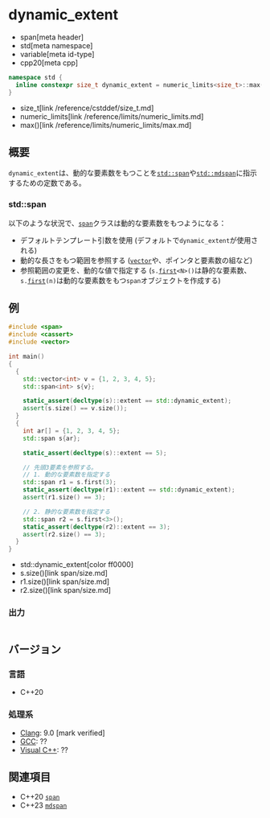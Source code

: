 # dynamic_extent
* span[meta header]
* std[meta namespace]
* variable[meta id-type]
* cpp20[meta cpp]

```cpp
namespace std {
  inline constexpr size_t dynamic_extent = numeric_limits<size_t>::max();
}
```
* size_t[link /reference/cstddef/size_t.md]
* numeric_limits[link /reference/limits/numeric_limits.md]
* max()[link /reference/limits/numeric_limits/max.md]

## 概要
`dynamic_extent`は、動的な要素数をもつことを[`std::span`](span.md)や[`std::mdspan`](../mdspan/mdspan.md)に指示するための定数である。

### std::span
以下のような状況で、[`span`](span.md)クラスは動的な要素数をもつようになる：

- デフォルトテンプレート引数を使用 (デフォルトで`dynamic_extent`が使用される)
- 動的な長さをもつ範囲を参照する ([`vector`](/reference/vector/vector.md)や、ポインタと要素数の組など)
- 参照範囲の変更を、動的な値で指定する (`s.`[`first`](span/first.md)`<N>()`は静的な要素数、`s.`[`first`](span/first.md)`(n)`は動的な要素数をもつ`span`オブジェクトを作成する)


## 例
```cpp example
#include <span>
#include <cassert>
#include <vector>

int main()
{
  {
    std::vector<int> v = {1, 2, 3, 4, 5};
    std::span<int> s{v};

    static_assert(decltype(s)::extent == std::dynamic_extent);
    assert(s.size() == v.size());
  }
  {
    int ar[] = {1, 2, 3, 4, 5};
    std::span s{ar};

    static_assert(decltype(s)::extent == 5);

    // 先頭3要素を参照する。
    // 1. 動的な要素数を指定する
    std::span r1 = s.first(3);
    static_assert(decltype(r1)::extent == std::dynamic_extent);
    assert(r1.size() == 3);

    // 2. 静的な要素数を指定する
    std::span r2 = s.first<3>();
    static_assert(decltype(r2)::extent == 3);
    assert(r2.size() == 3);
  }
}
```
* std::dynamic_extent[color ff0000]
* s.size()[link span/size.md]
* r1.size()[link span/size.md]
* r2.size()[link span/size.md]

### 出力
```
```


## バージョン
### 言語
- C++20

### 処理系
- [Clang](/implementation.md#clang): 9.0 [mark verified]
- [GCC](/implementation.md#gcc): ??
- [Visual C++](/implementation.md#visual_cpp): ??


## 関連項目
- C++20 [`span`](span.md)
- C++23 [`mdspan`](../mdspan/mdspan.md)
